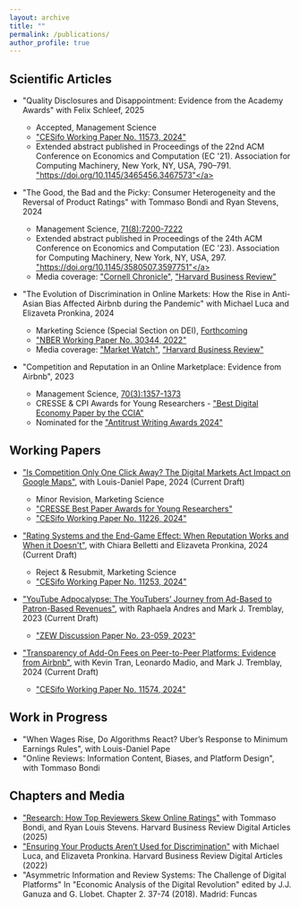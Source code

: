 ```yaml
---
layout: archive
title: ""
permalink: /publications/
author_profile: true
---
```


Scientific Articles
-----
* "Quality Disclosures and Disappointment: Evidence from the Academy Awards" with Felix Schleef, 2025
  * Accepted, Management Science 
  * <a href="https://www.cesifo.org/en/publications/2024/working-paper/quality-disclosures-and-disappointment-evidence-academy-nominations">"CESifo Working Paper No. 11573, 2024"</a>
  * Extended abstract published in Proceedings of the 22nd ACM Conference on Economics and Computation (EC '21). Association for Computing Machinery, New York, NY, USA, 790–791. <a href="https://dl.acm.org/doi/10.1145/3465456.3467573">"https://doi.org/10.1145/3465456.3467573"</a>
  
* "The Good, the Bad and the Picky: Consumer Heterogeneity and the Reversal of Product Ratings" with Tommaso Bondi and Ryan Stevens, 2024
  * Management Science, <a href="https://pubsonline.informs.org/doi/10.1287/mnsc.2022.03281">71(8):7200-7222</a>
  * Extended abstract published in Proceedings of the 24th ACM Conference on Economics and Computation (EC '23). Association for Computing Machinery, New York, NY, USA, 297. <a href="https://dl.acm.org/doi/10.1145/3580507.3597751">"https://doi.org/10.1145/3580507.3597751"</a>
  * Media coverage: <a href="https://news.cornell.edu/stories/2024/12/good-products-can-be-hurt-experts-tough-ratings">"Cornell Chronicle"</a>, <a href="https://hbr.org/2025/01/research-how-top-reviewers-skew-online-ratings?">"Harvard Business Review"</a>
  
* "The Evolution of Discrimination in Online Markets: How the Rise in Anti-Asian Bias Affected Airbnb during the Pandemic" with Michael Luca and Elizaveta Pronkina, 2024 
  * Marketing Science (Special Section on DEI), <a href="https://pubsonline.informs.org/doi/10.1287/mksc.2023.0112">Forthcoming</a>
  * <a href="https://www.nber.org/papers/w30344">"NBER Working Paper No. 30344, 2022"</a>
  * Media coverage: <a href="https://www.marketwatch.com/amp/story/scapegoating-minority-groups-can-shape-markets-asian-american-airbnb-hosts-saw-a-marked-decline-in-bookings-during-the-pandemic-11660576384">"Market Watch"</a>, <a href="https://hbr.org/2022/10/ensuring-your-products-arent-used-for-discrimination">"Harvard Business Review"</a>

* "Competition and Reputation in an Online Marketplace: Evidence from Airbnb", 2023
  * Management Science, <a href="https://doi.org/10.1287/mnsc.2023.4758">70(3):1357-1373</a>
  * CRESSE & CPI Awards for Young Researchers - <a href="https://ccianet.org/news/2021/09/ccia-sponsors-an-award-at-the-cresse-conference/">"Best Digital Economy Paper by the CCIA"</a>
  * Nominated for the <a href="https://awards.concurrences.com/en/awards/2024/academic-articles/competition-and-reputation-in-an-online-marketplace-evidence-from-airbnb">"Antitrust Writing Awards 2024"</a>
  
Working Papers
-----

* <a href="https://www.cesifo.org/en/publications/2024/working-paper/competition-only-one-click-away-digital-markets-act-impact-google">"Is Competition Only One Click Away? The Digital Markets Act Impact on Google Maps"</a>, with Louis-Daniel Pape, 2024 (Current Draft)
  * Minor Revision, Marketing Science
  * <a href="https://www.cresse.info/wp-content/uploads/2025/09/CRESSE_CCIA_AWARDS_2025_v1.pdf">"CRESSE Best Paper Awards for Young Researchers"</a> 
  * <a href="https://www.cesifo.org/en/publications/2024/working-paper/competition-only-one-click-away-digital-markets-act-impact-google">"CESifo Working Paper No. 11226, 2024"</a> 

* <a href="https://www.cesifo.org/en/publications/2024/working-paper/rating-systems-and-end-game-effect-when-reputation-works-and-when">"Rating Systems and the End-Game Effect: When Reputation Works and When it Doesn't"</a>, with Chiara Belletti and Elizaveta Pronkina, 2024 (Current Draft)
  * Reject & Resubmit, Marketing Science   
  * <a href="https://www.cesifo.org/en/publications/2024/working-paper/rating-systems-and-end-game-effect-when-reputation-works-and-when">"CESifo Working Paper No. 11253, 2024"</a>

* <a href="https://ftp.zew.de/pub/zew-docs/dp/dp23059.pdf">"YouTube Adpocalypse: The YouTubers’ Journey from Ad-Based to Patron-Based Revenues"</a>, with Raphaela Andres and Mark J. Tremblay, 2023 (Current Draft)
  * <a href="https://ftp.zew.de/pub/zew-docs/dp/dp23059.pdf">"ZEW Discussion Paper No. 23-059, 2023"</a>

* <a href="https://www.cesifo.org/en/publications/2024/working-paper/transparency-add-fees-peer-peer-platforms-evidence-airbnb">"Transparency of Add-On Fees on Peer-to-Peer Platforms: Evidence from Airbnb"</a>, with Kevin Tran, Leonardo Madio, and Mark J. Tremblay, 2024 (Current Draft)
  * <a href="https://www.cesifo.org/en/publications/2024/working-paper/transparency-add-fees-peer-peer-platforms-evidence-airbnb">"CESifo Working Paper No. 11574, 2024"</a>


Work in Progress
-----

* "When Wages Rise, Do Algorithms React? Uber’s Response to Minimum Earnings Rules", with Louis-Daniel Pape
* "Online Reviews: Information Content, Biases, and Platform Design", with Tommaso Bondi


Chapters and Media
-----

* <a href="https://hbr.org/2025/01/research-how-top-reviewers-skew-online-ratings?">"Research: How Top Reviewers Skew Online Ratings"</a> with Tommaso Bondi, and Ryan Louis Stevens. Harvard Business Review Digital Articles (2025)
* <a href="https://hbr.org/2022/10/ensuring-your-products-arent-used-for-discrimination">"Ensuring Your Products Aren’t Used for Discrimination"</a> with Michael Luca, and Elizaveta Pronkina. Harvard Business Review Digital Articles (2022)
* "Asymmetric Information and Review Systems: The Challenge of Digital Platforms" In "Economic Analysis of the Digital Revolution" edited by J.J. Ganuza and G. Llobet. Chapter 2. 37-74 (2018). Madrid: Funcas

